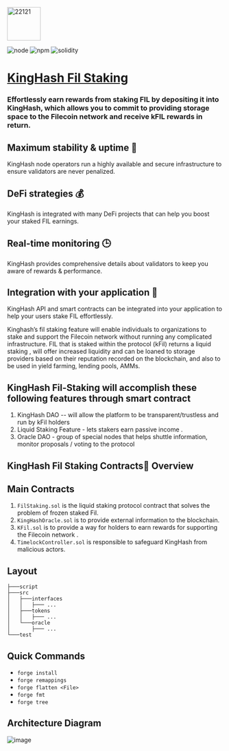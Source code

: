 <img width="78" alt="22121" src="https://user-images.githubusercontent.com/103015469/213084424-1c18932f-81da-4056-a3de-9d50e005bf1f.PNG">

![node](https://img.shields.io/badge/node-v10.15.3-green)
![npm](https://img.shields.io/badge/npm-v6.9.0-green)
![solidity](https://img.shields.io/badge/solidity-0.8.13-brightgreen)

  
# [KingHash Fil Staking ]([https://link-url-here.org](https://www.kinghash.com/fileCoinState?tabActive=1))




###  Effortlessly earn rewards from staking FIL by depositing it into KingHash, which allows you to commit to providing storage space to the Filecoin network and receive kFIL rewards in return. 


## Maximum stability & uptime 📱
KingHash node operators run a highly available and secure infrastructure to ensure validators are never penalized.
## DeFi strategies 💰
KingHash is integrated with many DeFi projects that can help you boost your staked FIL earnings.
## Real-time monitoring 🕒 
KingHash provides comprehensive details about validators to keep you aware of rewards & performance.
## Integration with your application 	📱
KingHash API and smart contracts can be integrated into your application to help your users stake FIL effortlessly.

Kinghash’s fil staking feature will enable individuals to organizations to stake and support the Filecoin network without running any complicated infrastructure. FIL that is staked within the protocol (kFil) returns a liquid staking , will offer increased liquidity and can be loaned to storage providers based on their reputation recorded on the blockchain, and also to be used in yield farming, lending pools, AMMs. 

## KingHash Fil-Staking will accomplish these following features through smart contract 
1. KingHash DAO -- will allow the platform to be transparent/trustless and run by kFil holders
2.  Liquid Staking Feature - lets stakers earn passive income . 
3. Oracle DAO - group of special nodes that helps shuttle information, monitor proposals / voting to the protocol 


## KingHash Fil Staking Contracts📑 Overview
## Main Contracts
1. `FilStaking.sol` is the liquid staking protocol contract that solves the problem of frozen staked Fil. 
2. `KingHashOracle.sol` is to provide external information to the blockchain.
3. `KFil.sol` is to provide a way for holders to earn rewards for supporting the Filecoin network . 
4. `TimelockController.sol` is responsible to safeguard KingHash from malicious actors.

## Layout
```
├───script
├───src 
│   ├───interfaces
│   │   ├─── ...
│   ├───tokens
│   │   ├─── ...
│   └───oracle
│       ├─── ...
└───test
```


## Quick Commands
- `forge install`
- `forge remappings`
- `forge flatten <File>`
- `forge fmt`
- `forge tree`
  
 ## Architecture Diagram

![image](https://user-images.githubusercontent.com/108317502/213113173-9f9c0182-7f99-4caa-8fab-a0d6dcab40ef.png)
